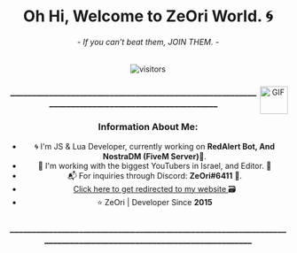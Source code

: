<p>
  <h1 align="center"><b>Oh Hi, Welcome to ZeOri World. 🌀</b></h1>
  <h6 align="center"> 
      <i>- If you can’t beat them, JOIN THEM. -</i>
   </h6>
</p>

 <p align="center">
    <img align="center" alt="visitors" src="https://gpvc.arturio.dev/ZeOri-xyz" />
</p>

 
 <div align="center">
  <img align="right" height="50px" alt="GIF" src="https://66.media.tumblr.com/fccf661781e73082fd7d10d0cf272fa5/tumblr_ouhdpzUmXM1wojp74o1_400.gif" />


  
  ### ________________________________________________________________________________________________

### Information About Me:
- 🌀 I'm JS & Lua Developer, currently working on <strong>RedAlert Bot, And NostraDM (FiveM Server)</strong>🔫.
- 👬 I'm working with the biggest YouTubers in Israel, and Editor. 🎥
- 📬 For inquiries through Discord: <strong>ZeOri#6411</strong> 🌠.
- <a href="https://zeori.xyz"> Click here to get redirected to my website </a> 🗃️
- ⭐ ZeOri | Developer Since <strong>2015</strong>

### ________________________________________________________________________________________________________________
<br>

